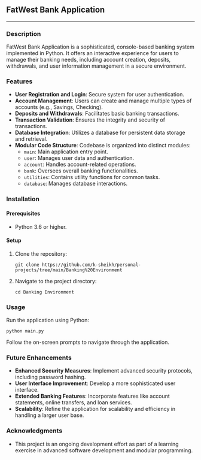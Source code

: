 ## FatWest Bank Application

---

### Description

FatWest Bank Application is a sophisticated, console-based banking system implemented in Python. It offers an interactive experience for users to manage their banking needs, including account creation, deposits, withdrawals, and user information management in a secure environment.

### Features

- **User Registration and Login**: Secure system for user authentication.
- **Account Management**: Users can create and manage multiple types of accounts (e.g., Savings, Checking).
- **Deposits and Withdrawals**: Facilitates basic banking transactions.
- **Transaction Validation**: Ensures the integrity and security of transactions.
- **Database Integration**: Utilizes a database for persistent data storage and retrieval.
- **Modular Code Structure**: Codebase is organized into distinct modules:
  - `main`: Main application entry point.
  - `user`: Manages user data and authentication.
  - `account`: Handles account-related operations.
  - `bank`: Oversees overall banking functionalities.
  - `utilities`: Contains utility functions for common tasks.
  - `database`: Manages database interactions.

### Installation

#### Prerequisites

- Python 3.6 or higher.

#### Setup

1. Clone the repository:
   ```
   git clone https://github.com/k-sheikh/personal-projects/tree/main/Banking%20Environment
   ```
2. Navigate to the project directory:
   ```
   cd Banking Environment
   ```

### Usage

Run the application using Python:

```
python main.py
```

Follow the on-screen prompts to navigate through the application.

### Future Enhancements

- **Enhanced Security Measures**: Implement advanced security protocols, including password hashing.
- **User Interface Improvement**: Develop a more sophisticated user interface.
- **Extended Banking Features**: Incorporate features like account statements, online transfers, and loan services.
- **Scalability**: Refine the application for scalability and efficiency in handling a larger user base.

### Acknowledgments

- This project is an ongoing development effort as part of a learning exercise in advanced software development and modular programming.
